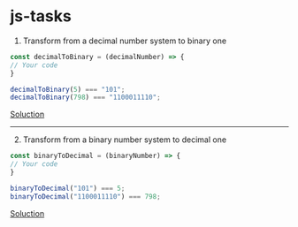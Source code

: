 # js-tasks

1. Transform from a decimal number system to binary one
```js
const decimalToBinary = (decimalNumber) => {
// Your code
}

decimalToBinary(5) === "101";
decimalToBinary(798) === "1100011110";
```
[Soluction](decimalToBinary.md)

---

2. Transform from a binary number system to decimal one
```js
const binaryToDecimal = (binaryNumber) => {
// Your code
}

binaryToDecimal("101") === 5;
binaryToDecimal("1100011110") === 798;
```
[Soluction](binaryToDecimal.md)
